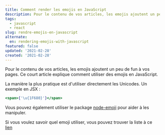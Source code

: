 ```yaml
---
title: Comment render les emojis en JavaScript
description: Pour le contenu de vos articles, les emojis ajoutent un peu de fun à vos pages. Ce court article explique comment utiliser des emojis en JavaScript.
tags:
  - javascript
  - react
slug: rendre-emojis-en-javascript
alternate:
  en: rendering-emojis-with-javascript
featured: false
updated: '2021-02-28'
created: '2021-02-28'
---
```


Pour le contenu de vos articles, les emojis ajoutent un peu de fun à vos pages. Ce court article explique comment utiliser des emojis en JavaScript.

La manière la plus pratique est d'utiliser directement les Unicodes. Un exemple en JSX :
```jsx
<span>{'\u{1F680}'}</span>
```

Vous pouvez également utiliser le package [node-emoji](https://www.npmjs.com/package/node-emoji) pour aider à les manipuler.

Si vous voulez savoir quel emoji utiliser, vous pouvez trouver la liste à ce [lien](https://unicode.org/emoji/charts/full-emoji-list.html)
